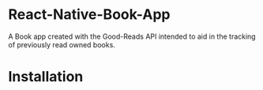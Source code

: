 # React-Native-Book-App
A Book app created with the Good-Reads API intended to aid in the tracking of previously read owned books.

# Installation
